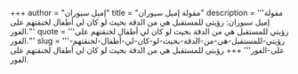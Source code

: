 +++
author = "إميل سيوران"
title = "مقولة إميل سيوران"
description = '''مقولة إميل سيوران: رؤيتي للمستقبل هي من الدقة بحيث لو كان لي أطفال لخنقتهم على الفور.'''
quote = '''رؤيتي للمستقبل هي من الدقة بحيث لو كان لي أطفال لخنقتهم على الفور.'''
slug = '''رؤيتي-للمستقبل-هي-من-الدقة-بحيث-لو-كان-لي-أطفال-لخنقتهم-على-الفور'''
+++
رؤيتي للمستقبل هي من الدقة بحيث لو كان لي أطفال لخنقتهم على الفور.
